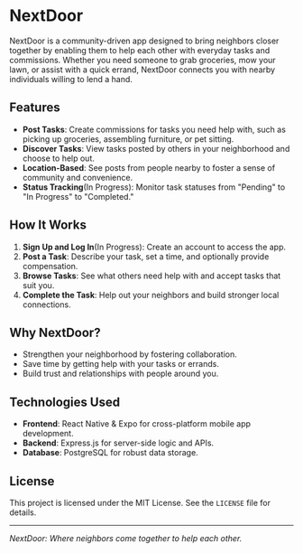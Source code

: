 # NextDoor

NextDoor is a community-driven app designed to bring neighbors closer together by enabling them to help each other with everyday tasks and commissions. Whether you need someone to grab groceries, mow your lawn, or assist with a quick errand, NextDoor connects you with nearby individuals willing to lend a hand.

## Features

- **Post Tasks**: Create commissions for tasks you need help with, such as picking up groceries, assembling furniture, or pet sitting.
- **Discover Tasks**: View tasks posted by others in your neighborhood and choose to help out.
- **Location-Based**: See posts from people nearby to foster a sense of community and convenience.
- **Status Tracking**(In Progress): Monitor task statuses from "Pending" to "In Progress" to "Completed."

## How It Works

1. **Sign Up and Log In**(In Progress): Create an account to access the app.
2. **Post a Task**: Describe your task, set a time, and optionally provide compensation.
3. **Browse Tasks**: See what others need help with and accept tasks that suit you.
4. **Complete the Task**: Help out your neighbors and build stronger local connections.

## Why NextDoor?

- Strengthen your neighborhood by fostering collaboration.
- Save time by getting help with your tasks or errands.
- Build trust and relationships with people around you.

## Technologies Used

- **Frontend**: React Native & Expo for cross-platform mobile app development.
- **Backend**: Express.js for server-side logic and APIs.
- **Database**: PostgreSQL for robust data storage.


## License

This project is licensed under the MIT License. See the `LICENSE` file for details.


---

*NextDoor: Where neighbors come together to help each other.*

